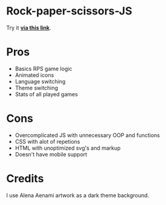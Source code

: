 # Rock-paper-scissors-JS
Try it [**via this link**](https://help-yourselfes.github.io/Rock-paper-scissors-JS/index.html).

# Pros
- Basics RPS game logic
- Animated icons
- Language switching
- Theme switching
- Stats of all played games
 
# Cons
- Overcomplicated JS with unnecessary OOP and functions
- CSS with alot of repetions
- HTML with unoptimized svg's and markup
- Doesn't have mobile support

# Credits
I use Alena Aenami artwork as a dark theme background. 